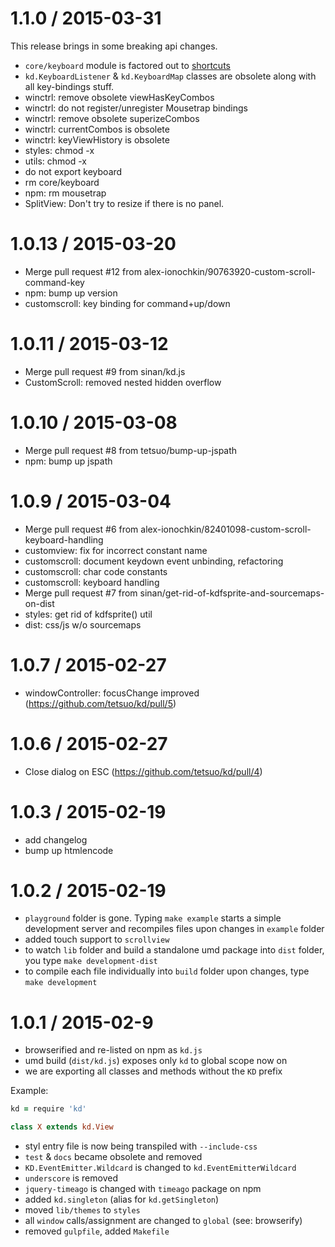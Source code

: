 
1.1.0 / 2015-03-31
==================

 This release brings in some breaking api changes.

 * `core/keyboard` module is factored out to [shortcuts](https://github.com/koding/shortcuts)
 * `kd.KeyboardListener` & `kd.KeyboardMap` classes are obsolete along with all key-bindings stuff.
 * winctrl: remove obsolete viewHasKeyCombos
 * winctrl: do not register/unregister Mousetrap bindings
 * winctrl: remove obsolete superizeCombos
 * winctrl: currentCombos is obsolete
 * winctrl: keyViewHistory is obsolete
 * styles: chmod -x
 * utils: chmod -x
 * do not export keyboard
 * rm core/keyboard
 * npm: rm mousetrap
 * SplitView: Don't try to resize if there is no panel.

1.0.13 / 2015-03-20
==================

 * Merge pull request #12 from alex-ionochkin/90763920-custom-scroll-command-key
 * npm: bump up version
 * customscroll: key binding for command+up/down

1.0.11 / 2015-03-12
==================

 * Merge pull request #9 from sinan/kd.js
 * CustomScroll: removed nested hidden overflow

1.0.10 / 2015-03-08
==================

 * Merge pull request #8 from tetsuo/bump-up-jspath
 * npm: bump up jspath

1.0.9 / 2015-03-04
==================

 * Merge pull request #6 from alex-ionochkin/82401098-custom-scroll-keyboard-handling
 * customview: fix for incorrect constant name
 * customscroll: document keydown event unbinding, refactoring
 * customscroll: char code constants
 * customscroll: keyboard handling
 * Merge pull request #7 from sinan/get-rid-of-kdfsprite-and-sourcemaps-on-dist
 * styles: get rid of kdfsprite() util
 * dist: css/js w/o sourcemaps

1.0.7 / 2015-02-27
==================

 * windowController: focusChange improved (https://github.com/tetsuo/kd/pull/5)

1.0.6 / 2015-02-27
==================

 * Close dialog on ESC (https://github.com/tetsuo/kd/pull/4)

1.0.3 / 2015-02-19
==================

 * add changelog
 * bump up htmlencode

1.0.2 / 2015-02-19
==================

* `playground` folder is gone. Typing `make example` starts a simple development server and recompiles files upon changes in `example` folder
* added touch support to `scrollview`
* to watch `lib` folder and build a standalone umd package into `dist` folder, you type `make development-dist`
* to compile each file individually into `build` folder upon changes, type `make development`

1.0.1 / 2015-02-9
==================

* browserified and re-listed on npm as `kd.js`
* umd build (`dist/kd.js`) exposes only `kd` to global scope now on
* we are exporting all classes and methods without the `KD` prefix

Example:

```coffeescript
kd = require 'kd'

class X extends kd.View
```

* styl entry file is now being transpiled with `--include-css`
* `test` & `docs` became obsolete and removed
* `KD.EventEmitter.Wildcard` is changed to `kd.EventEmitterWildcard`
* `underscore` is removed
* `jquery-timeago` is changed with `timeago` package on npm
* added `kd.singleton` (alias for `kd.getSingleton`)
* moved `lib/themes` to `styles`
* all `window` calls/assignment are changed to `global` (see: browserify)
* removed `gulpfile`, added `Makefile`
